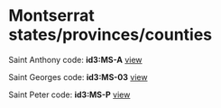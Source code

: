 # Montserrat states/provinces/counties
Saint Anthony     code: **id3:MS-A**     [view](../export/geojson/medium/id3/ms/a.geojson)     


Saint Georges     code: **id3:MS-03**     [view](../export/geojson/medium/id3/ms/03.geojson)     


Saint Peter     code: **id3:MS-P**     [view](../export/geojson/medium/id3/ms/p.geojson)     

